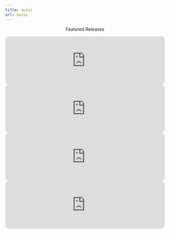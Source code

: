 ```yaml
---
title: music
url: music
---
```


<div align="center">
	<p>
        Featured Releases
	</p>
	<iframe style="border-radius:12px" src="https://open.spotify.com/embed/album/2D0ljfD8msDWOyPQO5ex9T?utm_source=generator&theme=0" width="100%" height="152" frameBorder="0" allowfullscreen="" allow="autoplay; clipboard-write; encrypted-media; fullscreen; picture-in-picture" loading="lazy"></iframe>
	<br>
	<iframe style="border-radius:12px" src="https://open.spotify.com/embed/album/4z7VomLbdqMSLbZmITtsoa?utm_source=generator&theme=0" width="100%" height="152" frameBorder="0" allowfullscreen="" allow="autoplay; clipboard-write; encrypted-media; fullscreen; picture-in-picture" loading="lazy"></iframe>
	<br>
	<iframe style="border-radius:12px" src="https://open.spotify.com/embed/album/5P22ldOqfvKFlV0zDSfvXy?utm_source=generator&theme=0" width="100%" height="152" frameBorder="0" allowfullscreen="" allow="autoplay; clipboard-write; encrypted-media; fullscreen; picture-in-picture" loading="lazy"></iframe>
	<br>
	<iframe style="border-radius:12px" src="https://open.spotify.com/embed/album/3HdIcI41HWhoeOUFLdCKiA?utm_source=generator&theme=0" width="100%" height="152" frameBorder="0" allowfullscreen="" allow="autoplay; clipboard-write; encrypted-media; fullscreen; picture-in-picture" loading="lazy"></iframe>
</div>